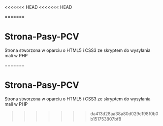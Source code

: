 <<<<<<< HEAD
<<<<<<< HEAD

=======
# Strona-Pasy-PCV
Strona stworzona w oparciu o HTML5 i CSS3 ze skryptem do wysyłania mali w PHP
>>>>>>> 
=======
# Strona-Pasy-PCV
Strona stworzona w oparciu o HTML5 i CSS3 ze skryptem do wysyłania mali w PHP

>>>>>>> da413d28aa38a80d029c198f0b0b151753807bf8
